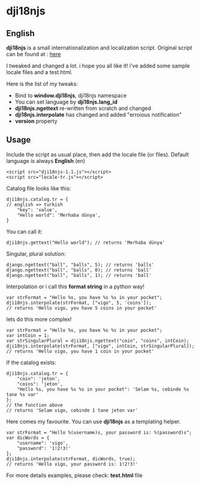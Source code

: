 dji18njs
========

English
-------
**dji18njs** is a small internationalization and localization script. Original script can be found at : [here][django]

I tweaked and changed a lot. i hope you all like it! i've added some sample locale files and a test.html.

Here is the list of my tweaks:

*   Bind to **window.dji18njs**, dji18njs namespace 
*   You can set language by **dji18njs.lang_id**
*   **dji18njs.ngettext** re-written from scratch and changed
*   **dji18njs.interpolate** has changed and added "erroious notification"
*   **version** property

Usage
-----

Include the script as usual place, then add the locale file (or files). Default language is always **English** (en)

    <script src="dji18njs-1.1.js"></script>
    <script src="locale-tr.js"></script>

Catalog file looks like this:

    dji18njs.catalog.tr = {
    // english => turkish
        "key": 'value',
        "Hello world": 'Merhaba dünya',
    }

You can call it:

    dji18njs.gettext("Hello world"); // returns 'Merhaba dünya' 

Singular, plural solution:

    django.ngettext("ball", "balls", 5); // returns 'balls'
    django.ngettext("ball", "balls", 0); // returns 'ball'
    django.ngettext("ball", "balls", 1); // returns 'ball'

Interpolation or i call this **format string** in a python way!

    var strFormat = "Hello %s, you have %s %s in your pocket";
    dji18njs.interpolate(strFormat, ["vigo", 5, 'coins']);
    // returns 'Hello vigo, you have 5 coins in your pocket'

lets do this more complex!
    
    var strFormat = "Hello %s, you have %s %s in your pocket";
    var intCoin = 1;
    var strSingularPlural = dji18njs.ngettext("coin", "coins", intCoin);
    dji18njs.interpolate(strFormat, ["vigo", intCoin, strSingularPlural]);
    // returns 'Hello vigo, you have 1 coin in your pocket'

If the catalog exists:

    dji18njs.catalog.tr = {
        "coin": 'jeton',
        "coins": 'jeton',
        "Hello %s, you have %s %s in your pocket": 'Selam %s, cebinde %s tane %s var'
    };
    // the function above
    // returns 'Selam vigo, cebinde 1 tane jeton var'

Here comes my favourite. You can use **dji18njs** as a templating helper.

    var strFormat = "Hello %(username)s, your password is: %(password)s";
    var dicWords = {
        "username": 'vigo',
        "password": '1!2!3!'
    };
    dji18njs.interpolate(strFormat, dicWords, true);
    // returns 'Hello vigo, your password is: 1!2!3!'

For more details examples, please check: **test.html** file

[django]: http://code.djangoproject.com/browser/django/trunk/django/views/i18n.py "Title"

